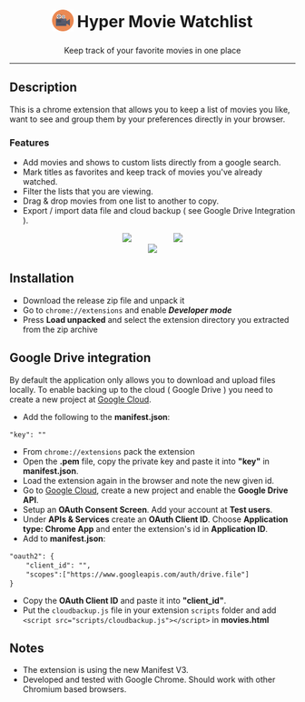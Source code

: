 <h1 align="center">
<sub>
    <img src="img/img2.png" witdh=38 height=38></img>
</sub>
Hyper Movie Watchlist
</h1>

<p align="center">Keep track of your favorite movies in one place</p>

***

## Description

This is a chrome extension that allows you to keep a list of movies you like, want to see and group them by your preferences directly in your browser. 

### Features
 - Add movies and shows to custom lists directly from a google search. 
 - Mark titles as favorites and keep track of movies you've already watched. 
 - Filter the lists that you are viewing.
 - Drag & drop movies from one list to another to copy.
 - Export / import data file and cloud backup ( see Google Drive Integration ).

<div align="center">
    <img src="https://github.com/hypertensiune/Movies-Watchlist/blob/main/gifs/gif1.gif"/ width=300>
    &nbsp;&nbsp;&nbsp;&nbsp;&nbsp;&nbsp;&nbsp;&nbsp;&nbsp;&nbsp;&nbsp;&nbsp;&nbsp;&nbsp;&nbsp;&nbsp;&nbsp;
    <img src="https://github.com/hypertensiune/Movies-Watchlist/blob/main/gifs/gif2.gif"/ width=125>
    <br>
    <img src="https://github.com/hypertensiune/Movies-Watchlist/blob/main/gifs/img1.png" width=700/>
</div>

## Installation

- Download the release zip file and unpack it
- Go to ```chrome://extensions``` and enable ***Developer mode***
- Press **Load unpacked** and select the extension directory you extracted from the zip archive

## Google Drive integration

By default the application only allows you to download and upload files locally. To enable backing up to the cloud ( Google Drive ) you need to create a new project at [Google Cloud](https://cloud.google.com/).

- Add the following to the **manifest.json**:
```
"key": ""
```
- From ```chrome://extensions``` pack the extension
- Open the **.pem** file, copy the private key and paste it into **"key"** in **manifest.json**.
- Load the extension again in the browser and note the new given id.
- Go to [Google Cloud](https://console.cloud.google.com/), create a new project and enable the **Google Drive API**.
- Setup an **OAuth Consent Screen**. Add your account at **Test users**.
- Under **APIs & Services** create an **OAuth Client ID**. Choose **Application type: Chrome App** and enter the extension's id in **Application ID**.
- Add to **manifest.json**:
```
"oauth2": {
    "client_id": "",
    "scopes":["https://www.googleapis.com/auth/drive.file"]
}
```
- Copy the **OAuth Client ID** and paste it into **"client_id"**.
- Put the ```cloudbackup.js``` file in your extension ```scripts``` folder and add ```<script src="scripts/cloudbackup.js"></script>``` in **movies.html**

## Notes
- The extension is using the new Manifest V3.
- Developed and tested with Google Chrome. Should work with other Chromium based browsers.
